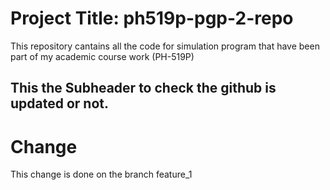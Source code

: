 #  Project Title: ph519p-pgp-2-repo
This repository cantains all the code for simulation program that have been part of my academic course work (PH-519P)

## This the Subheader to check the github is updated or not.

# Change 

This change is done on the branch feature_1